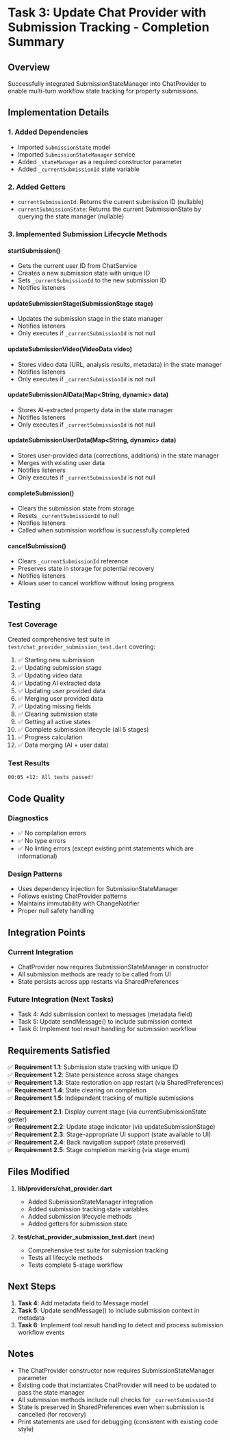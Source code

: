 # Task 3: Update Chat Provider with Submission Tracking - Completion Summary

## Overview
Successfully integrated SubmissionStateManager into ChatProvider to enable multi-turn workflow state tracking for property submissions.

## Implementation Details

### 1. Added Dependencies
- Imported `SubmissionState` model
- Imported `SubmissionStateManager` service
- Added `_stateManager` as a required constructor parameter
- Added `_currentSubmissionId` state variable

### 2. Added Getters
- `currentSubmissionId`: Returns the current submission ID (nullable)
- `currentSubmissionState`: Returns the current SubmissionState by querying the state manager (nullable)

### 3. Implemented Submission Lifecycle Methods

#### startSubmission()
- Gets the current user ID from ChatService
- Creates a new submission state with unique ID
- Sets `_currentSubmissionId` to the new submission ID
- Notifies listeners

#### updateSubmissionStage(SubmissionStage stage)
- Updates the submission stage in the state manager
- Notifies listeners
- Only executes if `_currentSubmissionId` is not null

#### updateSubmissionVideo(VideoData video)
- Stores video data (URL, analysis results, metadata) in the state manager
- Notifies listeners
- Only executes if `_currentSubmissionId` is not null

#### updateSubmissionAIData(Map<String, dynamic> data)
- Stores AI-extracted property data in the state manager
- Notifies listeners
- Only executes if `_currentSubmissionId` is not null

#### updateSubmissionUserData(Map<String, dynamic> data)
- Stores user-provided data (corrections, additions) in the state manager
- Merges with existing user data
- Notifies listeners
- Only executes if `_currentSubmissionId` is not null

#### completeSubmission()
- Clears the submission state from storage
- Resets `_currentSubmissionId` to null
- Notifies listeners
- Called when submission workflow is successfully completed

#### cancelSubmission()
- Clears `_currentSubmissionId` reference
- Preserves state in storage for potential recovery
- Notifies listeners
- Allows user to cancel workflow without losing progress

## Testing

### Test Coverage
Created comprehensive test suite in `test/chat_provider_submission_test.dart` covering:

1. ✅ Starting new submission
2. ✅ Updating submission stage
3. ✅ Updating video data
4. ✅ Updating AI extracted data
5. ✅ Updating user provided data
6. ✅ Merging user provided data
7. ✅ Updating missing fields
8. ✅ Clearing submission state
9. ✅ Getting all active states
10. ✅ Complete submission lifecycle (all 5 stages)
11. ✅ Progress calculation
12. ✅ Data merging (AI + user data)

### Test Results
```
00:05 +12: All tests passed!
```

## Code Quality

### Diagnostics
- ✅ No compilation errors
- ✅ No type errors
- ✅ No linting errors (except existing print statements which are informational)

### Design Patterns
- Uses dependency injection for SubmissionStateManager
- Follows existing ChatProvider patterns
- Maintains immutability with ChangeNotifier
- Proper null safety handling

## Integration Points

### Current Integration
- ChatProvider now requires SubmissionStateManager in constructor
- All submission methods are ready to be called from UI
- State persists across app restarts via SharedPreferences

### Future Integration (Next Tasks)
- Task 4: Add submission context to messages (metadata field)
- Task 5: Update sendMessage() to include submission context
- Task 6: Implement tool result handling for submission workflow

## Requirements Satisfied

✅ **Requirement 1.1**: Submission state tracking with unique ID  
✅ **Requirement 1.2**: State persistence across stage changes  
✅ **Requirement 1.3**: State restoration on app restart (via SharedPreferences)  
✅ **Requirement 1.4**: State clearing on completion  
✅ **Requirement 1.5**: Independent tracking of multiple submissions  

✅ **Requirement 2.1**: Display current stage (via currentSubmissionState getter)  
✅ **Requirement 2.2**: Update stage indicator (via updateSubmissionStage)  
✅ **Requirement 2.3**: Stage-appropriate UI support (state available to UI)  
✅ **Requirement 2.4**: Back navigation support (state preserved)  
✅ **Requirement 2.5**: Stage completion marking (via stage enum)  

## Files Modified

1. **lib/providers/chat_provider.dart**
   - Added SubmissionStateManager integration
   - Added submission tracking state variables
   - Added submission lifecycle methods
   - Added getters for submission state

2. **test/chat_provider_submission_test.dart** (new)
   - Comprehensive test suite for submission tracking
   - Tests all lifecycle methods
   - Tests complete 5-stage workflow

## Next Steps

1. **Task 4**: Add metadata field to Message model
2. **Task 5**: Update sendMessage() to include submission context in metadata
3. **Task 6**: Implement tool result handling to detect and process submission workflow events

## Notes

- The ChatProvider constructor now requires SubmissionStateManager parameter
- Existing code that instantiates ChatProvider will need to be updated to pass the state manager
- All submission methods include null checks for `_currentSubmissionId`
- State is preserved in SharedPreferences even when submission is cancelled (for recovery)
- Print statements are used for debugging (consistent with existing code style)
